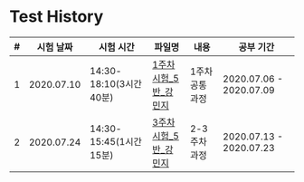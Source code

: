 # Test History

| # |  시험 날짜  |  시험 시간 |파일명 | 내용 | 공부 기간 |
|--|-------------|------------|-----------|----|------|
| 1 | 2020.07.10 | 14:30-18:10(3시간 40분) |[1주차시험_5반_강민지](./week1/1주차시험_5반_강민지.ipynb)| 1주차 공통 과정 | 2020.07.06 - 2020.07.09|
| 2 | 2020.07.24 | 14:30-15:45(1시간 15분) |[3주차시험_5반_강민지](./week2/117_3주차_시험_5반_강민지.ipynb)| 2-3주차 과정 | 2020.07.13 - 2020.07.23|